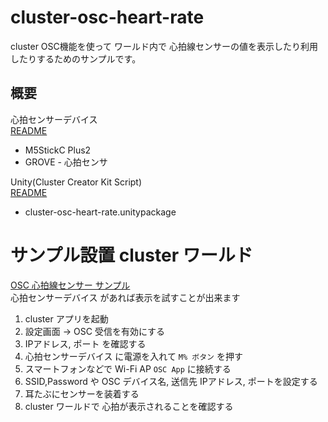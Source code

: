 # cluster-osc-heart-rate
cluster OSC機能を使って ワールド内で 心拍線センサーの値を表示したり利用したりするためのサンプルです。


## 概要
心拍センサーデバイス  
[README](./M5StickC/osc-heart-rate/README.md)
- M5StickC Plus2 
- GROVE - 心拍センサ  

Unity(Cluster Creator Kit Script)  
[README](./Unity/README.md)
- cluster-osc-heart-rate.unitypackage  

# サンプル設置 cluster ワールド
[OSC 心拍線センサー サンプル](https://cluster.mu/w/1f5c2d7d-23d3-45f3-b7c3-3f770c4ca261)  
心拍センサーデバイス があれば表示を試すことが出来ます  
1. cluster アプリを起動
2. 設定画面 -> OSC 受信を有効にする
3. IPアドレス, ポート を確認する
4. 心拍センサーデバイス に電源を入れて `M% ボタン` を押す
5. スマートフォンなどで Wi-Fi AP `OSC App` に接続する
6. SSID,Password や OSC デバイス名, 送信先 IPアドレス, ポートを設定する
7. 耳たぶにセンサーを装着する
8. cluster ワールドで 心拍が表示されることを確認する

